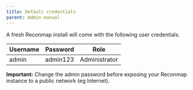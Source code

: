 ```yaml
---
title: Default credentials
parent: Admin manual
---
```


A fresh Reconmap install will come with the following user credentials.

| Username | Password | Role          |
| -------- | -------- | ------------- |
| admin    | admin123 | Administrator |

**Important:** Change the admin password before exposing your Reconmap instance to a public network (eg Internet).
